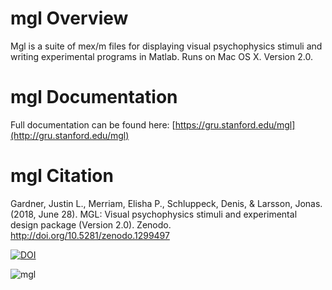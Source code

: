 # mgl Overview

Mgl is a suite of mex/m files for displaying visual psychophysics stimuli and writing experimental programs in Matlab. Runs on Mac OS X. Version 2.0.

# mgl Documentation

Full documentation can be found here: [https://gru.stanford.edu/mgl](http://gru.stanford.edu/mgl)

# mgl Citation

Gardner, Justin L., Merriam, Elisha P., Schluppeck, Denis, & Larsson, Jonas. (2018, June 28). MGL: Visual psychophysics stimuli and experimental design package (Version 2.0). Zenodo. http://doi.org/10.5281/zenodo.1299497

[![DOI](https://zenodo.org/badge/DOI/10.5281/zenodo.1299497.svg)](https://doi.org/10.5281/zenodo.1299497)


![mgl](http://gru.stanford.edu/lib/exe/fetch.php/mgl/mgllogo.png)
